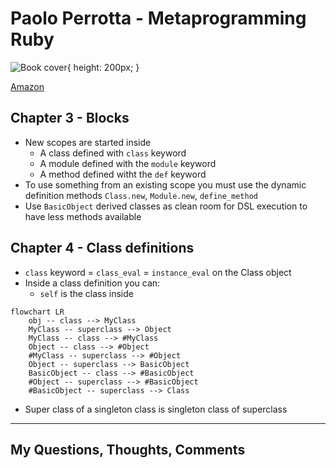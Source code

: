
# Paolo Perrotta - Metaprogramming Ruby

![Book cover](https://m.media-amazon.com/images/I/51sqZ5BY7iL._SX415_BO1,204,203,200_.jpg){ height: 200px; }

[Amazon](https://www.amazon.com/Metaprogramming-Ruby-Program-Like-Facets/dp/1941222129)

## Chapter 3 - Blocks
- New scopes are started inside
  - A class defined with `class` keyword
  - A module defined with the `module` keyword
  - A method defined witht the `def` keyword
- To use something from an existing scope you must use the dynamic definition methods `Class.new`, `Module.new`, `define_method`
- Use `BasicObject` derived classes as clean room for DSL execution to have less methods available

## Chapter 4 - Class definitions
- `class` keyword = `class_eval` = `instance_eval` on the Class object
- Inside a class definition you can:
  - `self` is the class inside

```mermaid
flowchart LR
    obj -- class --> MyClass
    MyClass -- superclass --> Object
    MyClass -- class --> #MyClass
    Object -- class --> #Object
    #MyClass -- superclass --> #Object
    Object -- superclass --> BasicObject
    BasicObject -- class --> #BasicObject
    #Object -- superclass --> #BasicObject
    #BasicObject -- superclass --> Class
```

- Super class of a singleton class is singleton class of superclass

---


## My Questions, Thoughts, Comments
